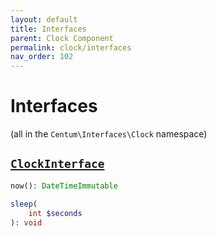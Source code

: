 ```yaml
---
layout: default
title: Interfaces
parent: Clock Component
permalink: clock/interfaces
nav_order: 102
---
```




# Interfaces

(all in the `Centum\Interfaces\Clock` namespace)



## [`ClockInterface`](https://github.com/SidRoberts/centum/blob/main/src/Interfaces/Clock/ClockInterface.php)

```php
now(): DateTimeImmutable
```

```php
sleep(
    int $seconds
): void
```
